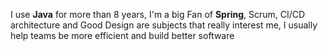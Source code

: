 I use **Java** for more than 8 years, I'm a big Fan of **Spring**,
Scrum, CI/CD architecture and Good Design are subjects that really interest me,
I usually help teams be more efficient and build better software

